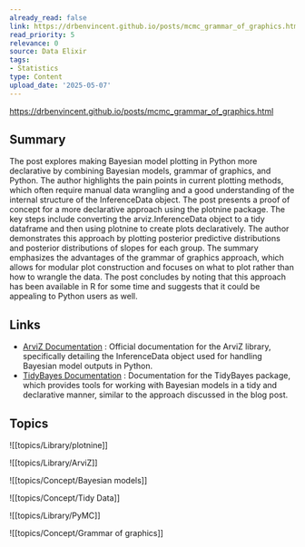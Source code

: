 ```yaml
---
already_read: false
link: https://drbenvincent.github.io/posts/mcmc_grammar_of_graphics.html
read_priority: 5
relevance: 0
source: Data Elixir
tags:
- Statistics
type: Content
upload_date: '2025-05-07'
---
```


https://drbenvincent.github.io/posts/mcmc_grammar_of_graphics.html
## Summary

The post explores making Bayesian model plotting in Python more declarative by combining Bayesian models, grammar of graphics, and Python. The author highlights the pain points in current plotting methods, which often require manual data wrangling and a good understanding of the internal structure of the InferenceData object. The post presents a proof of concept for a more declarative approach using the plotnine package. The key steps include converting the arviz.InferenceData object to a tidy dataframe and then using plotnine to create plots declaratively. The author demonstrates this approach by plotting posterior predictive distributions and posterior distributions of slopes for each group. The summary emphasizes the advantages of the grammar of graphics approach, which allows for modular plot construction and focuses on what to plot rather than how to wrangle the data. The post concludes by noting that this approach has been available in R for some time and suggests that it could be appealing to Python users as well.
## Links

- [ArviZ Documentation](https://python.arviz.org/en/stable/api/generated/arviz.InferenceData.html#arviz.InferenceData) : Official documentation for the ArviZ library, specifically detailing the InferenceData object used for handling Bayesian model outputs in Python.
- [TidyBayes Documentation](https://mjskay.github.io/tidybayes/) : Documentation for the TidyBayes package, which provides tools for working with Bayesian models in a tidy and declarative manner, similar to the approach discussed in the blog post.

## Topics

![[topics/Library/plotnine]]

![[topics/Library/ArviZ]]

![[topics/Concept/Bayesian models]]

![[topics/Concept/Tidy Data]]

![[topics/Library/PyMC]]

![[topics/Concept/Grammar of graphics]]